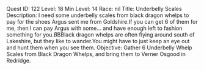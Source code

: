 Quest ID: 122
Level: 18
Min Level: 14
Race: nil
Title: Underbelly Scales
Description: I need some underbelly scales from black dragon whelps to pay for the shoes Argus sent me from Goldshire.If you can get 6 of them for me, then I can pay Argus with some... and have enough left to fashion something for you.$B$BBlack dragon whelps are often flying around south of Lakeshire, but they like to wander.You might have to just keep an eye out and hunt them when you see them.
Objective: Gather 6 Underbelly Whelp Scales from Black Dragon Whelps, and bring them to Verner Osgood in Redridge.
